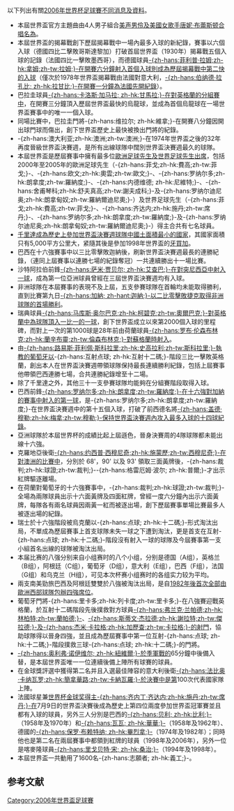 以下列出有關[2006年世界杯足球賽不同消息及資料](https://zh.wikipedia.org/wiki/2006年世界杯足球賽 "wikilink")。

  - 本屆世界盃官方主題曲由4人男子組合[美声男伶及美國女歌手](https://zh.wikipedia.org/wiki/美声男伶 "wikilink")[唐妮·布蕾斯顿合唱名為](../Page/唐妮·布蕾斯顿.md "wikilink")。
  - 本屆世界盃的揭幕戰創下歷屆揭幕戰中一場內最多入球的新紀錄，賽事以六個入球（德國四比二擊敗哥斯達黎加）打破首屆世界盃（1930年）揭幕戰五個入球的記錄（法國四比一擊敗墨西哥），而德國球員[-{zh-hans:菲利普·拉姆;zh-hk:拿姆;zh-tw:拉姆;}-在開賽六分鐘射入首個入球則成為歷屆揭幕戰中第二快的入球](../Page/菲利普·拉姆.md "wikilink")（僅次於1978年世界盃揭幕戰由法國對意大利，[-{zh-hans:伯纳德·拉孔比;
    zh-hk:拉甘比;}-在開賽一分鐘為法國先開紀錄](https://zh.wikipedia.org/wiki/伯纳德·拉孔比 "wikilink")）。
  - 巴拉圭球員[-{zh-hans:卡洛斯·加马拉;
    zh-hk:甘馬拉;}-在對英格蘭的分組賽中](../Page/卡洛斯·加马拉.md "wikilink")，在開賽三分鐘頂入歷屆世界盃最快的烏龍球，並成為首個烏龍球在一場世界盃賽事中的唯一一個入球。
  - 同場比賽中，巴拉圭門將-{zh-hans:维拉尔;
    zh-hk:維拿;}-在開賽八分鐘因開出球門球而傷出，創下世界盃歷史上最快被換出門將的紀錄。
  - \-{zh-hans:澳大利亚;zh-hk:澳洲;zh-tw:澳洲;}-在1974年世界盃之後的32年再度晉級世界盃決賽週，是所有出線球隊中闊別世界盃決賽週最久的球隊。
  - 本屆世界盃是歷屆賽事中擁有最多位[歐洲足球先生及](https://zh.wikipedia.org/wiki/歐洲足球先生 "wikilink")[世界足球先生出席](https://zh.wikipedia.org/wiki/世界足球先生 "wikilink")，包括2000年至2005年的歐洲足球先生（-{zh-hans:菲戈;zh-hk:費高;zh-tw:菲戈;}-、-{zh-hans:欧文;zh-hk:奧雲;zh-tw:歐文;}-、-{zh-hans:罗纳尔多;zh-hk:朗拿度;zh-tw:羅納度;}-、-{zh-hans:内德维德;
    zh-hk:尼維特;}-、-{zh-hans:舍甫琴科;zh-hk:舒夫真高;zh-tw:謝夫成科;}-及-{zh-hans:罗纳尔迪尼奥;zh-hk:朗拿甸奴;zh-tw:羅納爾迪尼奧;}-）及世界足球先生（-{zh-hans:菲戈;zh-hk:費高;zh-tw:菲戈;}-、-{zh-hans:齐达内;zh-hk:施丹;zh-tw:席丹;}-、-{zh-hans:罗纳尔多;zh-hk:朗拿度;zh-tw:羅納度;}-及-{zh-hans:罗纳尔迪尼奥;zh-hk:朗拿甸奴;zh-tw:羅納爾迪尼奧;}-）得主合共有七名球員。
  - [千里達成為歷史上參加世界盃決賽週球隊中國土面積最小的國家](https://zh.wikipedia.org/wiki/千里達 "wikilink")，其國家面積只有5,000平方公里大，紧隨其後是參加1998年世界盃的[牙買加](https://zh.wikipedia.org/wiki/牙買加 "wikilink")。
  - 巴西在十六強賽事中以三比零擊敗迦納後，刷新世界盃決賽週最長的連勝紀錄，（連同上屆賽事以連勝七場的紀錄奪冠）一共連續勝出十一場比賽。
  - 沙特阿拉伯前鋒[-{zh-hans:萨米·贾贝尔;
    zh-hk:艾查巴;}-在對突尼西亞中射入一球](https://zh.wikipedia.org/wiki/萨米·贾贝尔 "wikilink")，成為第一位亞洲球員曾經在三屆世界盃決賽週均有入球。
  - 非洲球隊在本屆賽事的表現不及上屆，五支參賽球隊在首輪均未能取得勝利，直到比賽第九日[-{zh-hans:加納;
    zh-hant:迦納;}-以二比零擊敗](https://zh.wikipedia.org/wiki/迦納 "wikilink")[捷克取得非洲球隊的首場勝利](../Page/捷克.md "wikilink")。
  - 瑞典球員[-{zh-hans:马库斯·奥尔巴克;zh-hk:柯碧克;zh-tw:奧爾巴克;}-對英格蘭中為球隊頂入一比一的一球](../Page/马库斯·奥尔巴克.md "wikilink")，創下世界盃成立以來第2000個入球的里程碑，而對上一次的第1000球是28年前由荷蘭球員[-{zh-hans:罗布·伦森布林克;zh-hk:蘭辛布靈;zh-tw:倫森布林克;}-對蘇格蘭時射入](../Page/罗布·伦森布林克.md "wikilink")。
  - 由[-{zh-hans:路易斯·菲利佩·斯科拉里;zh-hk:史高拉利;zh-tw:斯科拉里;}-執教的葡萄牙以](../Page/路易斯·菲利佩·斯科拉里.md "wikilink")-{zh-hans:互射点球;
    zh-hk:互射十二碼;}-階段三比一擊敗英格蘭，創出本人在世界盃決賽週帶領球隊保持最長連續勝利紀錄，包括上屆賽事他帶領巴西連勝七場，合共連勝紀錄增至十二場。
  - 除了千里達之外，其他三十一支參賽球隊均能夠在分組賽階段取得入球。
  - 巴西前鋒[-{zh-hans:罗纳尔多;zh-hk:朗拿度;zh-tw:羅納度;}-在十六強對加納的賽事中射入的第一球](../Page/罗纳尔多.md "wikilink")，是-{zh-hans:罗纳尔多;zh-hk:朗拿度;zh-tw:羅納度;}-在世界盃決賽週中的第十五個入球，打破了前西德名將[-{zh-hans:盖德·穆勒;zh-hk:梅拿;zh-tw:穆勒;}-保持世界盃決賽週內攻入最多入球的十四球紀錄](../Page/盖德·穆勒.md "wikilink")。
  - 亞洲球隊於本屆世界杯的成績比起上屆遜色，晉身決賽周的4隊球隊都未能出線十六強。
  - 克羅地亞後衛[-{zh-hans:约西普·西穆尼奇;zh-hk:施蒙歷;zh-tw:西穆尼奇;}-在對澳洲的比賽中](https://zh.wikipedia.org/wiki/约西普·西穆尼奇 "wikilink")，分別於
    68'，90' 以及 93'
    領取三面黃牌後，-{zh-hans:裁判;zh-hk:球證;zh-tw:裁判;}--{zh-hans:格雷厄姆·波尔;
    zh-hk:普爾;}-才出示紅牌驅逐離場。
  - 在荷蘭對葡萄牙的十六強賽事中，-{zh-hans:裁判;zh-hk:球證;zh-tw:裁判;}-全場為兩隊球員出示十六面黃牌及四面紅牌，曾經一度六分鐘內出示六面黃牌，每隊各有兩名球員因兩黃一紅而被逐出場，創下歷屆賽事單場比賽最多人被逐出場的紀錄。
  - 瑞士於十六強階段被烏克蘭以-{zh-hans:点球;
    zh-hk:十二碼;}-形式淘汰出局，不單成為歷屆賽事上首支球隊未失一球之下遭到淘汰，更是首支在互射-{zh-hans:点球;
    zh-hk:十二碼;}-階段沒有射入一球的球隊及今屆賽事第一支小組首名出線的球隊被淘汰出局。
  - 本届比赛的八强分别来自小组赛时的八个小组，分别是德国（A组），英格兰（B组），阿根廷（C组），葡萄牙（D组），意大利（E组），巴西（F组），法国（G组）和乌克兰（H组），可见本次杯赛小组赛时的各组实力较为平均。
  - 兩支南美勁旅巴西及阿根廷雙雙於八強被淘汰出局，是自[1982年後首次全部由歐洲西部球隊包辦四強席位](https://zh.wikipedia.org/wiki/1982年世界盃足球賽 "wikilink")。
  - 葡萄牙門將-{zh-hans:里卡多;zh-hk:列卡度;zh-tw:里卡多;}-在八強賽迎戰英格蘭，於互射十二碼階段先後撲救對方球員[-{zh-hans:弗兰克·兰帕德;zh-hk:林柏特;zh-tw:蘭帕德;}-](https://zh.wikipedia.org/wiki/林柏特 "wikilink")、[-{zh-hans:斯蒂文·杰拉德;zh-hk:謝拉特;zh-tw:傑拉德;}-及](https://zh.wikipedia.org/wiki/謝拉特 "wikilink")[-{zh-hans:杰米·卡拉格;zh-hk:加歷查;zh-tw:卡拉格;}-的射門](https://zh.wikipedia.org/wiki/加歷查 "wikilink")，協助球隊得以晉身四強，並且成為歷屆賽事中第一位互射-{zh-hans:点球;
    zh-hk:十二碼;}-階段撲救三球-{zh-hans:点球; zh-hk:十二碼;}-的門將。
  - [-{zh-hans:奥利弗·诺伊维尔;
    zh-hk:紐維爾;}-於季軍戰的](../Page/奥利弗·诺伊维尔.md "wikilink")65分鐘中後備入替，是本屆世界盃唯一一位連續後備上陣所有球賽的球員。
  - 在金球獎評選中獲得第二名并且入選最佳陣容的意大利後衛[-{zh-hans:法比奥·卡纳瓦罗;zh-hk:簡拿華路;zh-tw:卡納瓦羅;}-於決賽中是第](../Page/法比奥·卡纳瓦罗.md "wikilink")100次代表國家隊上陣。
  - 法國球星兼[世界杯金球奖得主](https://zh.wikipedia.org/wiki/世界杯金球奖 "wikilink")[-{zh-hans:齐内丁·齐达内;zh-hk:施丹;zh-tw:席丹;}-在](https://zh.wikipedia.org/wiki/齐内丁·齐达内 "wikilink")7月9日的世界盃決賽後成為歷史上第四位兩度參加世界盃冠軍賽並且都有入球的球員，另外三人分別是巴西的[-{zh-hans:贝利;
    zh-hk:比利;}-](https://zh.wikipedia.org/wiki/贝利 "wikilink")（1958年及1970年）和[-{zh-hans:瓦瓦;
    zh-hk:華華;}-](../Page/瓦瓦.md "wikilink")（1958年及1962年）、德國的[-{zh-hans:保罗·布赖特纳;
    zh-hk:畢烈拿;}-](https://zh.wikipedia.org/wiki/保罗·布赖特纳 "wikilink")（1974年及1982年）；同時他也是第二名在兩屆賽事中都領到紅牌的球員（1998年及2006年），另外一位是喀麥隆球員[-{zh-hans:里戈贝特·宋;
    zh-hk:桑治;}-](https://zh.wikipedia.org/wiki/里戈贝特·宋 "wikilink")（1994年及1998年）。
  - 本屆世界盃一共動用了1600名-{zh-hans:志願者; zh-hk:義工;}-。

## 参考文献

<div class="references-small">

<references />

</div>

[Category:2006年世界盃足球賽](https://zh.wikipedia.org/wiki/Category:2006年世界盃足球賽 "wikilink")